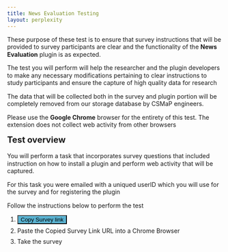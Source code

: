```yaml
---
title: News Evaluation Testing
layout: perplexity
---
```

<html>
	<head>
	 	<style> 
		 	h1, h2, h3, h4, p, li { 
				line-height: 1.25;
				font-size:	20px;
				margin-top: 0.5em;
			}
			p,ol,li,video {
				margin-top: 0.5em;
				font-size: 14px ;
			}
		</style>
	</head>
	<body>
		<p>These purpose of these test is to ensure that survey instructions that will be provided to survey participants are clear and the functionality of the  <strong>News Evaluation</strong> plugin is as expected. 
		<p>The test you will perform will help the researcher and the plugin developers to make any necessary modifications pertaining to clear instructions to study participants and ensure the capture of high quality data for research </p>
		<p>The data that will be collected both in the survey and plugin portion will be completely removed from our storage database by CSMaP engineers. </p>
		<p>Please use the <strong>Google Chrome</strong> browser for the entirety of this test. The extension does not collect web activity from other browsers</p>
		<div>
			<h2> Test overview </h2>
			<p>You will perform a task that incorporates survey questions that included instruction on how to install a plugin and perform web activity that will be captured.
			<p> For this task you were emailed with a uniqued userID which you will use for the survey and for registering the plugin 
			<p> Follow the instructions below to perform the test</p>
			<ol>
				<li><button id="copyButton" style="background-color: #59B2D1; color: black;">Copy Survey link</button></li>
				<li> Paste the Copied Survey Link URL into a Chrome Browser</li>
				<li> Take the survey</li>
			 </ol>
		</div>
    	<script>
        	const urlDisplay = document.getElementById('urlDisplay');
        	const copyButton = document.getElementById('copyButton');
        	const url = 'https://nyu.qualtrics.com/jfe/form/SV_diCWiMmVyDtvhSC';

        	copyButton.addEventListener('click', () => {
            	navigator.clipboard.writeText(url).then(() => {
                copyButton.textContent = 'Copied!';
                	setTimeout(() => {
                    copyButton.textContent = 'Copy Survey link';
                	}, 2000);
            	}).catch(err => {
                	console.error('Failed to copy: ', err);
            	});
        	});
    	</script>
    	<p>We appreciate your support in testing the extension.</p>
	</body>
</html>
